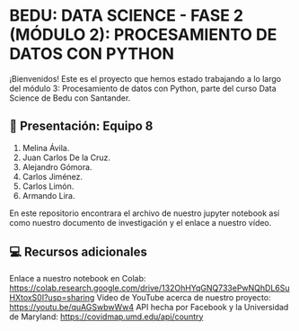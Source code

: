 # BEDU: DATA SCIENCE - FASE 2 (MÓDULO 2): PROCESAMIENTO DE DATOS CON PYTHON
¡Bienvenidos! Este es el proyecto que hemos estado trabajando a lo largo del módulo 3: Procesamiento de datos con Python, parte del curso Data Science de Bedu con Santander.

## 🙋 Presentación: Equipo 8
1. Melina Ávila.
2. Juan Carlos De la Cruz.
3. Alejandro Gómora.
4. Carlos Jiménez.
5. Carlos Limón.
6. Armando Lira.

En este repositorio encontrara el archivo de nuestro jupyter notebook así como nuestro documento de investigación y el enlace a nuestro vídeo.

## 💻 Recursos adicionales
Enlace a nuestro notebook en Colab: https://colab.research.google.com/drive/132OhHYqGNQ733ePwNQhDL6SuHXtoxS0I?usp=sharing
Video de YouTube acerca de nuestro proyecto: https://youtu.be/quAGSwbwWw4
API hecha por Facebook y la Universidad de Maryland: https://covidmap.umd.edu/api/country
